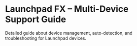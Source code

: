 # Launchpad FX – Multi-Device Support Guide

Detailed guide about device management, auto-detection, and troubleshooting for Launchpad devices.